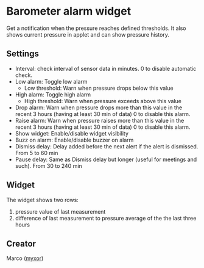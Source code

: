 # Barometer alarm widget

Get a notification when the pressure reaches defined thresholds. It
also shows current pressure in applet and can show pressure history.

## Settings
* Interval: check interval of sensor data in minutes. 0 to disable automatic check.
* Low alarm: Toggle low alarm
  * Low threshold: Warn when pressure drops below this value
* High alarm: Toggle high alarm
  * High threshold: Warn when pressure exceeds above this value
* Drop alarm: Warn when pressure drops more than this value in the recent 3 hours (having at least 30 min of data)
    0 to disable this alarm.
* Raise alarm: Warn when pressure raises more than this value in the recent 3 hours (having at least 30 min of data)
    0 to disable this alarm.
* Show widget: Enable/disable widget visibility
* Buzz on alarm: Enable/disable buzzer on alarm
* Dismiss delay: Delay added before the next alert if the alert is dismissed. From 5 to 60 min
* Pause delay: Same as Dismiss delay but longer (useful for meetings and such). From 30 to 240 min

## Widget
The widget shows two rows: 
1. pressure value of last measurement
2. difference of last measurement to pressure average of the the last three hours

## Creator
Marco ([myxor](https://github.com/myxor))
